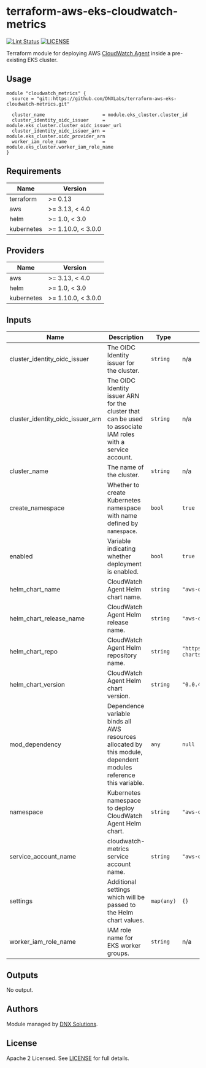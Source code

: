# terraform-aws-eks-cloudwatch-metrics

[![Lint Status](https://github.com/DNXLabs/terraform-aws-eks-cloudwatch-metrics/workflows/Lint/badge.svg)](https://github.com/DNXLabs/terraform-aws-eks-cloudwatch-metrics/actions)
[![LICENSE](https://img.shields.io/github/license/DNXLabs/terraform-aws-eks-cloudwatch-metrics)](https://github.com/DNXLabs/terraform-aws-eks-cloudwatch-metrics/blob/master/LICENSE)

Terraform module for deploying AWS [CloudWatch Agent](https://github.com/aws/amazon-cloudwatch-agent) inside a pre-existing EKS cluster.

## Usage

```
module "cloudwatch_metrics" {
  source = "git::https://github.com/DNXLabs/terraform-aws-eks-cloudwatch-metrics.git"

  cluster_name                     = module.eks_cluster.cluster_id
  cluster_identity_oidc_issuer     = module.eks_cluster.cluster_oidc_issuer_url
  cluster_identity_oidc_issuer_arn = module.eks_cluster.oidc_provider_arn
  worker_iam_role_name             = module.eks_cluster.worker_iam_role_name
}
```

<!--- BEGIN_TF_DOCS --->

## Requirements

| Name | Version |
|------|---------|
| terraform | >= 0.13 |
| aws | >= 3.13, < 4.0 |
| helm | >= 1.0, < 3.0 |
| kubernetes | >= 1.10.0, < 3.0.0 |

## Providers

| Name | Version |
|------|---------|
| aws | >= 3.13, < 4.0 |
| helm | >= 1.0, < 3.0 |
| kubernetes | >= 1.10.0, < 3.0.0 |

## Inputs

| Name | Description | Type | Default | Required |
|------|-------------|------|---------|:--------:|
| cluster\_identity\_oidc\_issuer | The OIDC Identity issuer for the cluster. | `string` | n/a | yes |
| cluster\_identity\_oidc\_issuer\_arn | The OIDC Identity issuer ARN for the cluster that can be used to associate IAM roles with a service account. | `string` | n/a | yes |
| cluster\_name | The name of the cluster. | `string` | n/a | yes |
| create\_namespace | Whether to create Kubernetes namespace with name defined by `namespace`. | `bool` | `true` | no |
| enabled | Variable indicating whether deployment is enabled. | `bool` | `true` | no |
| helm\_chart\_name | CloudWatch Agent Helm chart name. | `string` | `"aws-cloudwatch-metrics"` | no |
| helm\_chart\_release\_name | CloudWatch Agent Helm release name. | `string` | `"aws-cloudwatch-metrics"` | no |
| helm\_chart\_repo | CloudWatch Agent Helm repository name. | `string` | `"https://aws.github.io/eks-charts"` | no |
| helm\_chart\_version | CloudWatch Agent Helm chart version. | `string` | `"0.0.4"` | no |
| mod\_dependency | Dependence variable binds all AWS resources allocated by this module, dependent modules reference this variable. | `any` | `null` | no |
| namespace | Kubernetes namespace to deploy CloudWatch Agent Helm chart. | `string` | `"aws-cloudwatch-metrics"` | no |
| service\_account\_name | cloudwatch-metrics service account name. | `string` | `"aws-cloudwatch-metrics"` | no |
| settings | Additional settings which will be passed to the Helm chart values. | `map(any)` | `{}` | no |
| worker\_iam\_role\_name | IAM role name for EKS worker groups. | `string` | n/a | yes |

## Outputs

No output.

<!--- END_TF_DOCS --->

## Authors

Module managed by [DNX Solutions](https://github.com/DNXLabs).

## License

Apache 2 Licensed. See [LICENSE](https://github.com/DNXLabs/terraform-aws-eks-cloudwatch-metrics/blob/master/LICENSE) for full details.